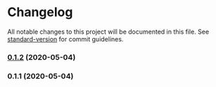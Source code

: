 # Changelog

All notable changes to this project will be documented in this file. See [standard-version](https://github.com/conventional-changelog/standard-version) for commit guidelines.

### [0.1.2](https://github.com/vsls-contrib/gistpad/compare/v0.1.1...v0.1.2) (2020-05-04)

### 0.1.1 (2020-05-04)
